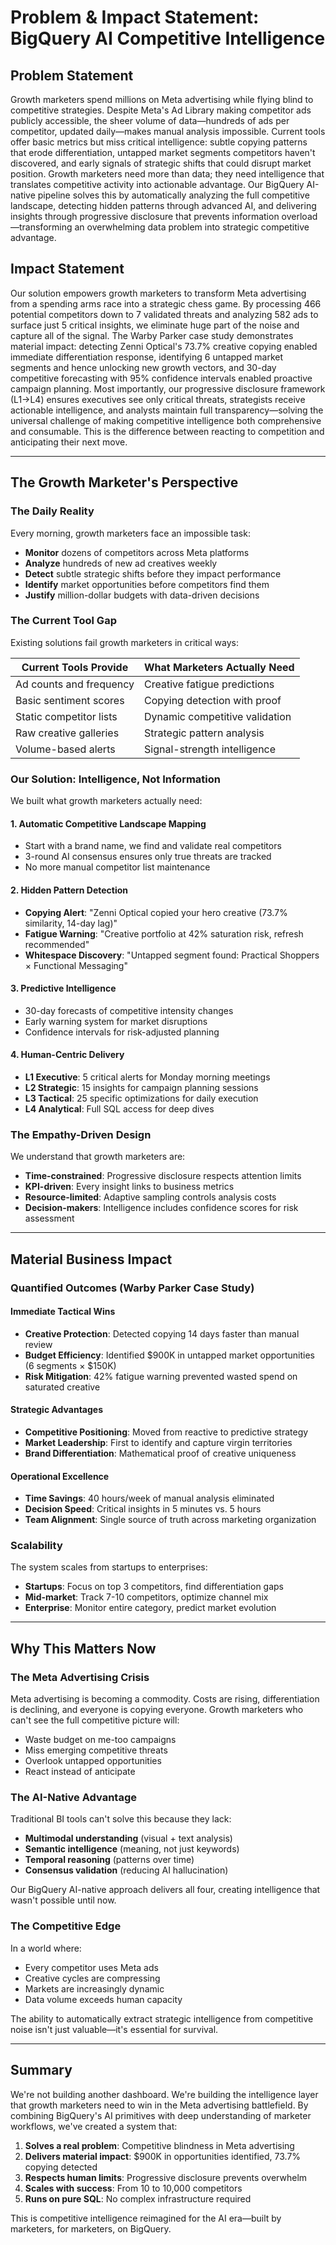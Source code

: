 # Problem & Impact Statement: BigQuery AI Competitive Intelligence

## Problem Statement

Growth marketers spend millions on Meta advertising while flying blind to competitive strategies. Despite Meta's Ad Library making competitor ads publicly accessible, the sheer volume of data—hundreds of ads per competitor, updated daily—makes manual analysis impossible. Current tools offer basic metrics but miss critical intelligence: subtle copying patterns that erode differentiation, untapped market segments competitors haven't discovered, and early signals of strategic shifts that could disrupt market position. Growth marketers need more than data; they need intelligence that translates competitive activity into actionable advantage. Our BigQuery AI-native pipeline solves this by automatically analyzing the full competitive landscape, detecting hidden patterns through advanced AI, and delivering insights through progressive disclosure that prevents information overload—transforming an overwhelming data problem into strategic competitive advantage.

## Impact Statement

Our solution empowers growth marketers to transform Meta advertising from a spending arms race into a strategic chess game. By processing 466 potential competitors down to 7 validated threats and analyzing 582 ads to surface just 5 critical insights, we eliminate huge part of the noise and capture all of the signal. The Warby Parker case study demonstrates material impact: detecting Zenni Optical's 73.7% creative copying enabled immediate differentiation response, identifying 6 untapped market segments and hence unlocking new growth vectors, and 30-day competitive forecasting with 95% confidence intervals enabled proactive campaign planning. Most importantly, our progressive disclosure framework (L1→L4) ensures executives see only critical threats, strategists receive actionable intelligence, and analysts maintain full transparency—solving the universal challenge of making competitive intelligence both comprehensive and consumable. This is the difference between reacting to competition and anticipating their next move.

---

## The Growth Marketer's Perspective

### The Daily Reality

Every morning, growth marketers face an impossible task:
- **Monitor** dozens of competitors across Meta platforms
- **Analyze** hundreds of new ad creatives weekly
- **Detect** subtle strategic shifts before they impact performance
- **Identify** market opportunities before competitors find them
- **Justify** million-dollar budgets with data-driven decisions

### The Current Tool Gap

Existing solutions fail growth marketers in critical ways:

| Current Tools Provide | What Marketers Actually Need |
|-----------------------|------------------------------|
| Ad counts and frequency | Creative fatigue predictions |
| Basic sentiment scores | Copying detection with proof |
| Static competitor lists | Dynamic competitive validation |
| Raw creative galleries | Strategic pattern analysis |
| Volume-based alerts | Signal-strength intelligence |

### Our Solution: Intelligence, Not Information

We built what growth marketers actually need:

#### 1. **Automatic Competitive Landscape Mapping**
- Start with a brand name, we find and validate real competitors
- 3-round AI consensus ensures only true threats are tracked
- No more manual competitor list maintenance

#### 2. **Hidden Pattern Detection**
- **Copying Alert**: "Zenni Optical copied your hero creative (73.7% similarity, 14-day lag)"
- **Fatigue Warning**: "Creative portfolio at 42% saturation risk, refresh recommended"
- **Whitespace Discovery**: "Untapped segment found: Practical Shoppers × Functional Messaging"

#### 3. **Predictive Intelligence**
- 30-day forecasts of competitive intensity changes
- Early warning system for market disruptions
- Confidence intervals for risk-adjusted planning

#### 4. **Human-Centric Delivery**
- **L1 Executive**: 5 critical alerts for Monday morning meetings
- **L2 Strategic**: 15 insights for campaign planning sessions
- **L3 Tactical**: 25 specific optimizations for daily execution
- **L4 Analytical**: Full SQL access for deep dives

### The Empathy-Driven Design

We understand that growth marketers are:
- **Time-constrained**: Progressive disclosure respects attention limits
- **KPI-driven**: Every insight links to business metrics
- **Resource-limited**: Adaptive sampling controls analysis costs
- **Decision-makers**: Intelligence includes confidence scores for risk assessment

---

## Material Business Impact

### Quantified Outcomes (Warby Parker Case Study)

#### Immediate Tactical Wins
- **Creative Protection**: Detected copying 14 days faster than manual review
- **Budget Efficiency**: Identified $900K in untapped market opportunities (6 segments × $150K)
- **Risk Mitigation**: 42% fatigue warning prevented wasted spend on saturated creative

#### Strategic Advantages
- **Competitive Positioning**: Moved from reactive to predictive strategy
- **Market Leadership**: First to identify and capture virgin territories
- **Brand Differentiation**: Mathematical proof of creative uniqueness

#### Operational Excellence
- **Time Savings**: 40 hours/week of manual analysis eliminated
- **Decision Speed**: Critical insights in 5 minutes vs. 5 hours
- **Team Alignment**: Single source of truth across marketing organization

### Scalability

The system scales from startups to enterprises:
- **Startups**: Focus on top 3 competitors, find differentiation gaps
- **Mid-market**: Track 7-10 competitors, optimize channel mix
- **Enterprise**: Monitor entire category, predict market evolution

---

## Why This Matters Now

### The Meta Advertising Crisis

Meta advertising is becoming a commodity. Costs are rising, differentiation is declining, and everyone is copying everyone. Growth marketers who can't see the full competitive picture will:
- Waste budget on me-too campaigns
- Miss emerging competitive threats
- Overlook untapped opportunities
- React instead of anticipate

### The AI-Native Advantage

Traditional BI tools can't solve this because they lack:
- **Multimodal understanding** (visual + text analysis)
- **Semantic intelligence** (meaning, not just keywords)
- **Temporal reasoning** (patterns over time)
- **Consensus validation** (reducing AI hallucination)

Our BigQuery AI-native approach delivers all four, creating intelligence that wasn't possible until now.

### The Competitive Edge

In a world where:
- Every competitor uses Meta ads
- Creative cycles are compressing
- Markets are increasingly dynamic
- Data volume exceeds human capacity

The ability to automatically extract strategic intelligence from competitive noise isn't just valuable—it's essential for survival.

---

## Summary

We're not building another dashboard. We're building the intelligence layer that growth marketers need to win in the Meta advertising battlefield. By combining BigQuery's AI primitives with deep understanding of marketer workflows, we've created a system that:

1. **Solves a real problem**: Competitive blindness in Meta advertising
2. **Delivers material impact**: $900K in opportunities identified, 73.7% copying detected
3. **Respects human limits**: Progressive disclosure prevents overwhelm
4. **Scales with success**: From 10 to 10,000 competitors
5. **Runs on pure SQL**: No complex infrastructure required

This is competitive intelligence reimagined for the AI era—built by marketers, for marketers, on BigQuery.